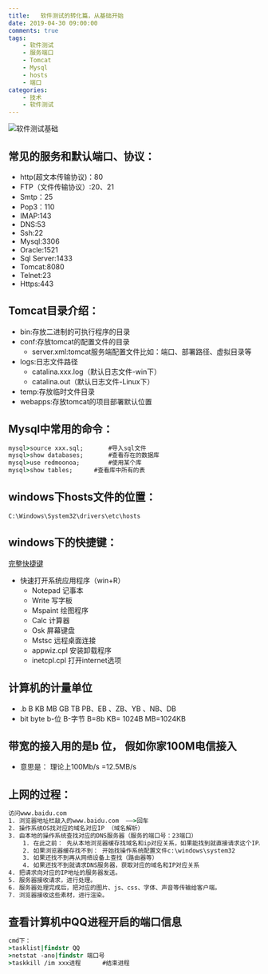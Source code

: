 ```yaml
---
title:   软件测试的转化篇，从基础开始
date: 2019-04-30 09:00:00
comments: true
tags:
    - 软件测试
    - 服务端口
    - Tomcat
    - Mysql
    - hosts
    - 端口
categories:
	- 技术
	- 软件测试
---
```


![软件测试基础](https://s2.ax1x.com/2019/03/18/AmBQud.jpg)

<!-- more -->

## 常见的服务和默认端口、协议：

- http(超文本传输协议)：80
- FTP（文件传输协议）:20、21
- Smtp：25
- Pop3：110
- IMAP:143
- DNS:53
- Ssh:22
- Mysql:3306
- Oracle:1521
- Sql Server:1433
- Tomcat:8080
- Telnet:23
- Https:443 

## Tomcat目录介绍：

- bin:存放二进制的可执行程序的目录
- conf:存放tomcat的配置文件的目录
	- server.xml:tomcat服务端配置文件比如：端口、部署路径、虚拟目录等
- logs:日志文件路径
	- catalina.xxx.log（默认日志文件-win下）
	- catalina.out（默认日志文件-Linux下）
- temp:存放临时文件目录
- webapps:存放tomcat的项目部署默认位置

## Mysql中常用的命令：

```cmd
mysql>source xxx.sql;		#导入sql文件
mysql>show databases;		#查看存在的数据库
mysql>use redmoonoa;		#使用某个库
mysql>show tables;		#查看库中所有的表
```

## windows下hosts文件的位置：

	C:\Windows\System32\drivers\etc\hosts

## windows下的快捷键：

[完整快捷键](https://support.microsoft.com/zh-cn/help/12445/windows-keyboard-shortcuts)

- 快速打开系统应用程序（win+R） 
	- Notepad   记事本 
	- Write  写字板 
	- Mspaint  绘图程序 
	- Calc   计算器 
	- Osk   屏幕键盘 
	- Mstsc  远程桌面连接 
	- appwiz.cpl   安装卸载程序 
	- inetcpl.cpl   打开internet选项

## 计算机的计量单位

- .b     B  KB   MB  GB   TB   PB、EB 、ZB、YB 、NB、DB 
- bit    byte b-位   B-字节   B=8b      KB= 1024B  MB=1024KB

## 带宽的接入用的是b 位， 假如你家100M电信接入

- 意思是： 理论上100Mb/s =12.5MB/s 

## 上网的过程：

```cmd
访问www.baidu.com 
1. 浏览器地址栏敲入的www.baidu.com  ——>回车
2. 操作系统OS找对应的域名对应IP （域名解析）
3. 由本地的操作系统查找对应的DNS服务器（服务的端口号：23端口）
	1. 在此之前： 先从本地浏览器缓存找域名和ip对应关系，如果能找到就直接请求这个IP。
	2. 如果浏览器缓存找不到： 开始找操作系统配置文件c:\windows\system32
	3. 如果还找不到再从网络设备上查找（路由器等）
	4. 如果还找不到就请求DNS服务器，获取对应的域名和IP对应关系
4. 把请求向对应的IP地址的服务器发送。
5. 服务器接收请求，进行处理。
6. 服务器处理完成后，把对应的图片、js、css、字体、声音等传输给客户端。
7. 浏览器接收这些素材，进行渲染。
```

## 查看计算机中QQ进程开启的端口信息

```cmd
cmd下：
>tasklist|findstr QQ
>netstat -ano|findstr 端口号
>taskkill /im xxx进程      #结束进程
```